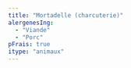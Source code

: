 ```yaml
---
title: "Mortadelle (charcuterie)"
alergenesIng:
  - "Viande"
  - "Porc"
pFrais: true
itype: "animaux"
---
```

